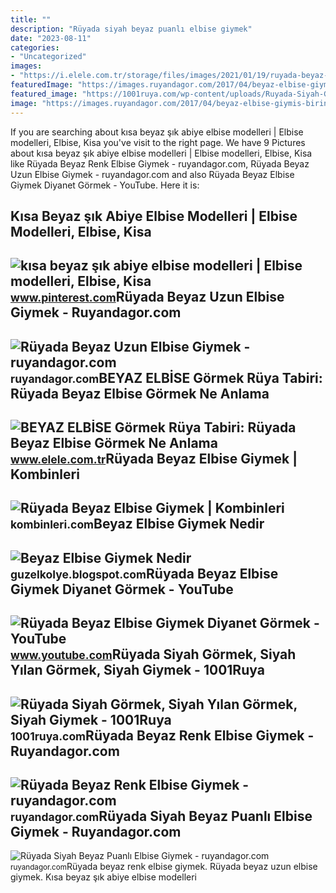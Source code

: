 ```yaml
---
title: ""
description: "Rüyada siyah beyaz puanlı elbise giymek"
date: "2023-08-11"
categories:
- "Uncategorized"
images:
- "https://i.elele.com.tr/storage/files/images/2021/01/19/ruyada-beyaz-elbise-gormek-3m56.png"
featuredImage: "https://images.ruyandagor.com/2017/04/beyaz-elbise-giymis-birini-gormek-0909.jpg"
featured_image: "https://1001ruya.com/wp-content/uploads/Ruyada-Siyah-Gormek-Siyah-Yilan-Gormek-Siyah-Giymek-ne-demek-768x432.jpg"
image: "https://images.ruyandagor.com/2017/04/beyaz-elbise-giymis-birini-gormek-0909.jpg"
---
```


If you are searching about kısa beyaz şık abiye elbise modelleri | Elbise modelleri, Elbise, Kisa you've visit to the right page. We have 9 Pictures about kısa beyaz şık abiye elbise modelleri | Elbise modelleri, Elbise, Kisa like Rüyada Beyaz Renk Elbise Giymek - ruyandagor.com, Rüyada Beyaz Uzun Elbise Giymek - ruyandagor.com and also Rüyada Beyaz Elbise Giymek Diyanet Görmek - YouTube. Here it is:

Kısa Beyaz şık Abiye Elbise Modelleri | Elbise Modelleri, Elbise, Kisa
----------------------------------------------------------------------

 ![kısa beyaz şık abiye elbise modelleri | Elbise modelleri, Elbise, Kisa](https://i.pinimg.com/originals/1a/36/2c/1a362c6b33c2d5be6365d630abb2c891.jpg) <small>www.pinterest.com</small>Rüyada Beyaz Uzun Elbise Giymek - Ruyandagor.com
------------------------------------------------

 ![Rüyada Beyaz Uzun Elbise Giymek - ruyandagor.com](https://images.ruyandagor.com/2017/04/beyaz-uzun-elbise-giymek-0041.jpg) <small>ruyandagor.com</small>BEYAZ ELBİSE Görmek Rüya Tabiri: Rüyada Beyaz Elbise Görmek Ne Anlama
---------------------------------------------------------------------

 ![BEYAZ ELBİSE Görmek Rüya Tabiri: Rüyada Beyaz Elbise Görmek Ne Anlama](https://i.elele.com.tr/storage/files/images/2021/01/19/ruyada-beyaz-elbise-gormek-3m56.png) <small>www.elele.com.tr</small>Rüyada Beyaz Elbise Giymek | Kombinleri
---------------------------------------

 ![Rüyada Beyaz Elbise Giymek | Kombinleri](https://kombinleri.com/mi-photo/ruyada-beyaz-elbise-giymek-3.jpg) <small>kombinleri.com</small>Beyaz Elbise Giymek Nedir
-------------------------

 ![Beyaz Elbise Giymek Nedir](https://images.ruyandagor.com/2017/04/beyaz-elbise-giymis-birini-gormek-0909.jpg) <small>guzelkolye.blogspot.com</small>Rüyada Beyaz Elbise Giymek Diyanet Görmek - YouTube
---------------------------------------------------

 ![Rüyada Beyaz Elbise Giymek Diyanet Görmek - YouTube](https://i.ytimg.com/vi/SL7F_A7KfW0/maxresdefault.jpg) <small>www.youtube.com</small>Rüyada Siyah Görmek, Siyah Yılan Görmek, Siyah Giymek - 1001Ruya
----------------------------------------------------------------

 ![Rüyada Siyah Görmek, Siyah Yılan Görmek, Siyah Giymek - 1001Ruya](https://1001ruya.com/wp-content/uploads/Ruyada-Siyah-Gormek-Siyah-Yilan-Gormek-Siyah-Giymek-ne-demek-768x432.jpg) <small>1001ruya.com</small>Rüyada Beyaz Renk Elbise Giymek - Ruyandagor.com
------------------------------------------------

 ![Rüyada Beyaz Renk Elbise Giymek - ruyandagor.com](https://images.ruyandagor.com/2017/06/beyaz-renk-elbise-giymek-1147.jpg) <small>ruyandagor.com</small>Rüyada Siyah Beyaz Puanlı Elbise Giymek - Ruyandagor.com
--------------------------------------------------------

 ![Rüyada Siyah Beyaz Puanlı Elbise Giymek - ruyandagor.com](https://images.ruyandagor.com/2017/05/siyah-beyaz-puanli-elbise-giymek-1733.jpg) <small>ruyandagor.com</small>Rüyada beyaz renk elbise giymek. Rüyada beyaz uzun elbise giymek. Kısa beyaz şık abiye elbise modelleri

